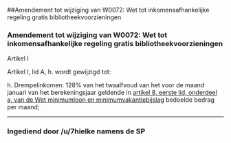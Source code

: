 ##Amendement tot wijziging van  W0072: Wet tot inkomensafhankelijke regeling gratis bibliotheekvoorzieningen 
 
### Amendement tot wijziging van  W0072: Wet tot inkomensafhankelijke regeling gratis bibliotheekvoorzieningen
Artikel I

Artikel I, lid A, h. wordt gewijzigd tot: 

h. Drempelinkomen: 128% van het twaalfvoud van het voor de maand januari van het berekeningsjaar geldende in [artikel 8, eerste lid, onderdeel a, van de Wet minimumloon en minimumvakantiebijslag](https://wetten.overheid.nl/BWBR0002638/2020-01-01/#HoofdstukII_Artikel8) bedoelde bedrag per maand;

---
### Ingediend door /u/7hielke namens de SP
